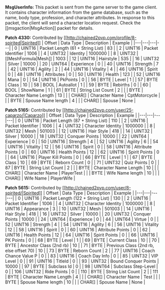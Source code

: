 **MsgUserInfo:** This packet is sent from the game server to the game client. It contains character information from the game database, such as the name, body type, profession, and character attributes. In response to this packet, the client will send a character location request. Check the [[msgaction|MsgAction]] packet for details.

**Patch 4330:** Contributed by [[http://chained2pvp.com/profile/8-spirited|Spirited]]
| Offset | Data Type | Description | Example |
|---|---|---|---|
| 0 | UINT16 | Packet Length (61 + String List) | 83 |
| 2 | UINT16 | Packet Identifier | 1006 |
| 4 | UINT32 | Identity | 1000000 |
| 8 | UINT32 | [[MeshFormula|Mesh]] | 1003 |
| 12 | UINT16 | Hairstyle | 535 |
| 16 | UINT32 | Silver | 10000 |
| 20 | UINT64 | Experience | 0 |
| 40 | UINT16 | Strength | 7 |
| 42 | UINT16 | Agility | 2 |
| 44 | UINT16 | Vitality | 4 |
| 46 | UINT16 | Spirit | 0 |
| 48 | UINT16 | Attributes | 0 |
| 50 | UINT16 | Health | 123 |
| 52 | UINT16 | Mana | 0 |
| 54 | UNIT16 | PkPoints | 0 |
| 56 | BYTE | Level | 1 |
| 57 | BYTE | Class | 10 |
| 58 | BOOL | Autoallot | 1 |
| 59 | BYTE | Rebirths | 0 |
| 60 | BOOL | ShowName | 1 |
| 61 | BYTE | String List Count | 2 |
|  | BYTE | Character Name Length | 13 |
|  | CHAR[] | Character Name | CptMotorcycle |
|  | BYTE | Spouse Name length | 4 |
|  | CHAR[] | Spouse | None |

**Patch 5165:** Contributed by [[http://chained2pvp.com/user/25-caparzo/|Caparzo]]
| Offset | Data Type | Description | Example |
|---|---|---|---|
| 0 | UINT16 | Packet Length (87 + String List) | 110 |
| 2 | UINT16 | Packet Identifier | 1006 |
| 4 | UINT32 | Character Identity | 1000000 |
| 8 | UINT32 | Mesh | 501003 |
| 12 | UINT16 | Hair Style | 418 |
| 14 | UINT32 | Silver | 10000 |
| 18 | UINT32 | Conquer Points | 10000 |
| 22 | UINT64 | Experience | 0 |
| 50 | UINT16 | Strength | 4 |
| 52 | UINT16 | Agility | 6 |
| 54 | UINT16 | Vitality | 12 |
| 56 | UINT16 | Spirit | 0 |
| 58 | UINT16 | Attribute Points | 0 |
| 60 | UINT16 | Health Points | 12 |
| 62 | UINT16 | Spirit Points | 0 |
| 64 | UINT16 | Player Kill Points | 0 |
| 66 | BYTE | Level | 1 |
| 67 | BYTE | Class | 10 |
| 69 | BYTE | Reborn Count | 0 |
| 71 | UINT32 | Quiz Points | 0 |
| 87 | BYTE | String List Count | 2 |
|  | BYTE | Character Name Length | 10 |
|  | CHAR[] | Character Name | PlayerTest |
|  | BYTE | Wife Name length | 10 |
|  | CHAR[] | Wife Name | PlayerWife |
 
**Patch 5615:** Contributed by [[http://chained2pvp.com/user/8-spirited/|Spirited]]
| Offset | Data Type | Description | Example |
|---|---|---|---|
| 0 | UINT16 | Packet Length (122 + String List) | 130 |
| 2 | UINT16 | Packet Identifier | 1006 |
| 4 | UINT32 | Character Identity | 1000000 |
| 8 | UINT16 | Appearance | 3 |
| 10 | UINT32 | Mesh | 501003 |
| 14 | UINT16 | Hair Style | 418 |
| 16 | UINT32 | Silver | 10000 |
| 20 | UINT32 | Conquer Points | 10000 |
| 24 | UINT64 | Experience | 0 |
| 44 | UINT64 | Virtue | 0 |
| 52 | UINT16 | Strength | 4 |
| 54 | UINT16 | Agility | 6 |
| 56 | UINT16 | Vitality | 12 |
| 58 | UINT16 | Spirit | 0 |
| 60 | UINT16 | Attribute Points | 0 |
| 62 | UINT16 | Health Points | 12 |
| 64 | UINT16 | Spirit Points | 0 |
| 66 | UINT16 | PK Points | 0 |
| 68 | BYTE | Level | 1 |
| 69 | BYTE | Current Class | 10 |
| 70 | BYTE | Ancestor Class (2nd rb) | 10 |
| 71 | BYTE | Previous Class (2nd rb, else offset 70) | 10 |
| 73 | BYTE | Reborn Count | 2 |
| 77 | UINT16 | Coach Chance Value P | 0 |
| 83 | UINT16 | Coach Day Info | 0 |
| 85 | UINT32 | VIP Level | 0 |
| 91 | UINT16 | TitleId | 0 |
| 93 | UINT32 | Bound Conquer Points | 10000 |
| 97 | BYTE | Subclass Id | 0 |
| 98 | UINT64 | Subclass Step-Level | 0 |
| 106 | UINT32 | Ride Points | 0 |
| 110 | BYTE | String List Count | 2 |
| 111 | BYTE | Character Name Length | 4 |
|  | CHAR[] | Character Name | Test |
|  | BYTE | Spouse Name length | 10 |
|  | CHAR[] | Spouse Name | None |
